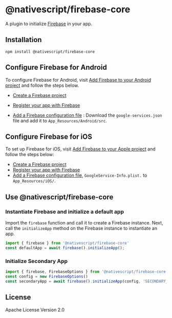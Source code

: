 # @nativescript/firebase-core

A plugin to initialize [Firebase](https://firebase.google.com/docs/android/setup) in your app.

## Installation

```cli
npm install @nativescript/firebase-core
```
## Configure Firebase for Android
To configure Firebase for Android, visit [Add Firebase to your Android project](https://firebase.google.com/docs/android/setup) and follow the steps below. 

- [Create a Firebase project](https://firebase.google.com/docs/android/setup#create-firebase-project)

- [Register your app with Firebase](https://firebase.google.com/docs/android/setup#register-app)

- [Add a Firebase configuration file](https://firebase.google.com/docs/android/setup#add-config-file) : Download the `google-services.json` file and add it to `App_Resources/Android/src`.

## Configure Firebase for iOS

To set up Firebase for iOS, visit [Add Firebase to your Apple project](https://firebase.google.com/docs/ios/setup) and follow the steps below:
- [Create a Firebase project](https://firebase.google.com/docs/ios/setup#create-firebase-project)
- [Register your app with Firebase](https://firebase.google.com/docs/ios/setup#register-app)
-  [Add a Firebase configuration file](https://firebase.google.com/docs/ios/setup#add-config-file), `GoogleService-Info.plist.` to `App_Resources/iOS/`.

## Use @nativescript/firebase-core

### Instantiate Firebase and initialize a default app

Import the `firebase` function and call it to create a Firebase instance. Next, call the `initializeApp` method on the Firebase instance to instantiate an app.
 
```ts
import { firebase } from '@nativescript/firebase-core'
const defaultApp = await firebase().initializeApp();
```

### Initialize Secondary App

```ts
import { firebase, FirebaseOptions } from '@nativescript/firebase-core'
const config = new FirebaseOptions()
const secondaryApp = await firebase().initializeApp(config, 'SECONDARY_APP');
```


## License

Apache License Version 2.0
